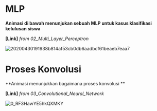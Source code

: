 # MLP
**Animasi di bawah menunjukan sebuah MLP untuk kasus klasifikasi kelulusan siswa**

**[Link]** _from 02_Multi_Layer_Perceptron_

![20200430191938b814af53cb0db6aadbcf61beaeb7eaa7](https://github.com/mhaidar10/machine-leaning-pemula-dc/assets/72262185/8e3253f5-2f4f-4e64-b097-523613562176)

# Proses Konvolusi
**Animasi menunjukkan bagaimana proses konvolusi **

**[Link]** _from 03_Convolutional_Neural_Network_

![0_RF3HawYE5hkQXMKY](https://github.com/mhaidar10/machine-leaning-pemula-dc/assets/72262185/dd90c700-1044-4eab-a356-df69ee75c633)
